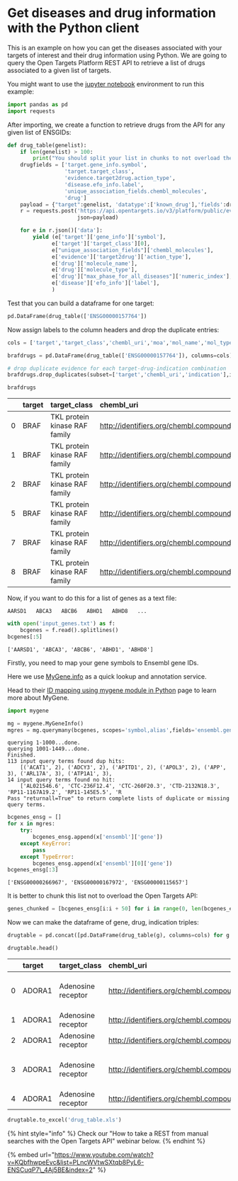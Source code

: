 # Get diseases and drug information with the Python client

This is an example on how you can get the diseases associated with your targets of interest and their drug information using Python. We are going to query the Open Targets Platform REST API to retrieve a list of drugs associated to a given list of targets.

You might want to use the [jupyter notebook](http://jupyter.org/install) environment to run this example:

```python
import pandas as pd
import requests
```

After importing, we create a function to retrieve drugs from the API for any given list of ENSGIDs:

```python
def drug_table(genelist):
    if len(genelist) > 100:
        print("You should split your list in chunks to not overload the API")
    drugfields = ['target.gene_info.symbol',
                  'target.target_class',
                  'evidence.target2drug.action_type',
                  'disease.efo_info.label',
                  'unique_association_fields.chembl_molecules',
                  'drug']
    payload = {"target":genelist, 'datatype':['known_drug'],'fields':drugfields}
    r = requests.post('https://api.opentargets.io/v3/platform/public/evidence/filter',
                      json=payload)

    for e in r.json()['data']:
        yield (e['target']['gene_info']['symbol'],
              e['target']['target_class'][0],
              e["unique_association_fields"]['chembl_molecules'],
              e['evidence']['target2drug']['action_type'],
              e['drug']['molecule_name'],
              e['drug']['molecule_type'],
              e['drug']["max_phase_for_all_diseases"]['numeric_index'],
              e['disease']['efo_info']['label'],
              )
```

Test that you can build a dataframe for one target:

```python
pd.DataFrame(drug_table(['ENSG00000157764'])
```

Now assign labels to the column headers and drop the duplicate entries:

```python
cols = ['target','target_class','chembl_uri','moa','mol_name','mol_type','phase','indication']

brafdrugs = pd.DataFrame(drug_table(['ENSG00000157764']), columns=cols)

# drop duplicate evidence for each target-drug-indication combination
brafdrugs.drop_duplicates(subset=['target','chembl_uri','indication'],inplace=True)

brafdrugs
```



|  | target | target\_class | chembl\_uri | moa | mol\_name | mol\_type | phase | indication |
| :--- | :--- | :--- | :--- | :--- | :--- | :--- | :--- | :--- |
| 0 | BRAF | TKL protein kinase RAF family | http://identifiers.org/chembl.compound/CHEMBL2... | INHIBITOR | DABRAFENIB | Small molecule | 4 | neoplasm |
| 1 | BRAF | TKL protein kinase RAF family | http://identifiers.org/chembl.compound/CHEMBL1... | INHIBITOR | VEMURAFENIB | Small molecule | 4 | melanoma |
| 2 | BRAF | TKL protein kinase RAF family | http://identifiers.org/chembl.compound/CHEMBL1336 | INHIBITOR | SORAFENIB | Small molecule | 4 | hepatocellular carcinoma |
| 5 | BRAF | TKL protein kinase RAF family | http://identifiers.org/chembl.compound/CHEMBL1336 | INHIBITOR | SORAFENIB | Small molecule | 4 | neoplasm |
| 7 | BRAF | TKL protein kinase RAF family | http://identifiers.org/chembl.compound/CHEMBL1... | INHIBITOR | VEMURAFENIB | Small molecule | 4 | neoplasm |
| 8 | BRAF | TKL protein kinase RAF family | http://identifiers.org/chembl.compound/CHEMBL2... | INHIBITOR | DABRAFENIB | Small molecule | 4 | melanoma |



Now, if you want to do this for a list of genes as a text file:

`AARSD1  
ABCA3  
ABCB6  
ABHD1  
ABHD8  
...`

```python
with open('input_genes.txt') as f:
    bcgenes = f.read().splitlines()
bcgenes[:5]
```

```text
['AARSD1', 'ABCA3', 'ABCB6', 'ABHD1', 'ABHD8']
```

Firstly,  you need to map your gene symbols to Ensembl gene IDs.

Here we use [MyGene.info](https://mygene.info/) as a quick lookup and annotation service. 

Head to their [ID mapping using mygene module in Python](http://nbviewer.jupyter.org/gist/newgene/6771106/id_mapping_mygene.ipynb) page to learn more about MyGene.

```python
import mygene

mg = mygene.MyGeneInfo()
mgres = mg.querymany(bcgenes, scopes='symbol,alias',fields='ensembl.gene', species='human')
```

```text
querying 1-1000...done.
querying 1001-1449...done.
Finished.
113 input query terms found dup hits:
    [('ACAT1', 2), ('ADCY3', 2), ('APITD1', 2), ('APOL3', 2), ('APP', 3), ('ARL17A', 3), ('ATP1A1', 3), 
14 input query terms found no hit:
    ['AL021546.6', 'CTC-236F12.4', 'CTC-260F20.3', 'CTD-2132N18.3', 'RP11-1167A19.2', 'RP11-145E5.5', 'R
Pass "returnall=True" to return complete lists of duplicate or missing query terms.
```

```python
bcgenes_ensg = []
for x in mgres:
    try:
        bcgenes_ensg.append(x['ensembl']['gene'])
    except KeyError:
        pass
    except TypeError:
        bcgenes_ensg.append(x['ensembl'][0]['gene'])
bcgenes_ensg[:3]
```

```text
['ENSG00000266967', 'ENSG00000167972', 'ENSG00000115657']
```

It is better to chunk this list not to overload the Open Targets API:

```python
genes_chunked = [bcgenes_ensg[i:i + 50] for i in range(0, len(bcgenes_ensg), 50)]
```

Now we can make the dataframe of gene, drug, indication triples:

```python
drugtable = pd.concat([pd.DataFrame(drug_table(g), columns=cols) for g in genes_chunked])
```

```python
drugtable.head()
```



|  | target | target\_class | chembl\_uri | moa | mol\_name | mol\_type | phase | indication |
| :--- | :--- | :--- | :--- | :--- | :--- | :--- | :--- | :--- |
| 0 | ADORA1 | Adenosine receptor | http://identifiers.org/chembl.compound/CHEMBL190 | ANTAGONIST | THEOPHYLLINE | Small molecule | 4 | chronic obstructive pulmonary disease |
| 1 | ADORA1 | Adenosine receptor | http://identifiers.org/chembl.compound/CHEMBL113 | ANTAGONIST | CAFFEINE | Small molecule | 4 | ulcerative colitis |
| 2 | ADORA1 | Adenosine receptor | http://identifiers.org/chembl.compound/CHEMBL190 | ANTAGONIST | THEOPHYLLINE | Small molecule | 4 | asthma |
| 3 | ADORA1 | Adenosine receptor | http://identifiers.org/chembl.compound/CHEMBL190 | ANTAGONIST | THEOPHYLLINE | Small molecule | 4 | chronic obstructive pulmonary disease |
| 4 | ADORA1 | Adenosine receptor | http://identifiers.org/chembl.compound/CHEMBL190 | ANTAGONIST | THEOPHYLLINE | Small molecule | 4 | asthma |

```python
drugtable.to_excel('drug_table.xls')
```

{% hint style="info" %}
Check our "How to take a REST from manual searches with the Open Targets API" webinar below.
{% endhint %}

{% embed url="https://www.youtube.com/watch?v=KQbfhwpeEvc&list=PLncWVtwSXtqb8PyL6-ENSCuqP7\_4Aj5BE&index=2" %}

